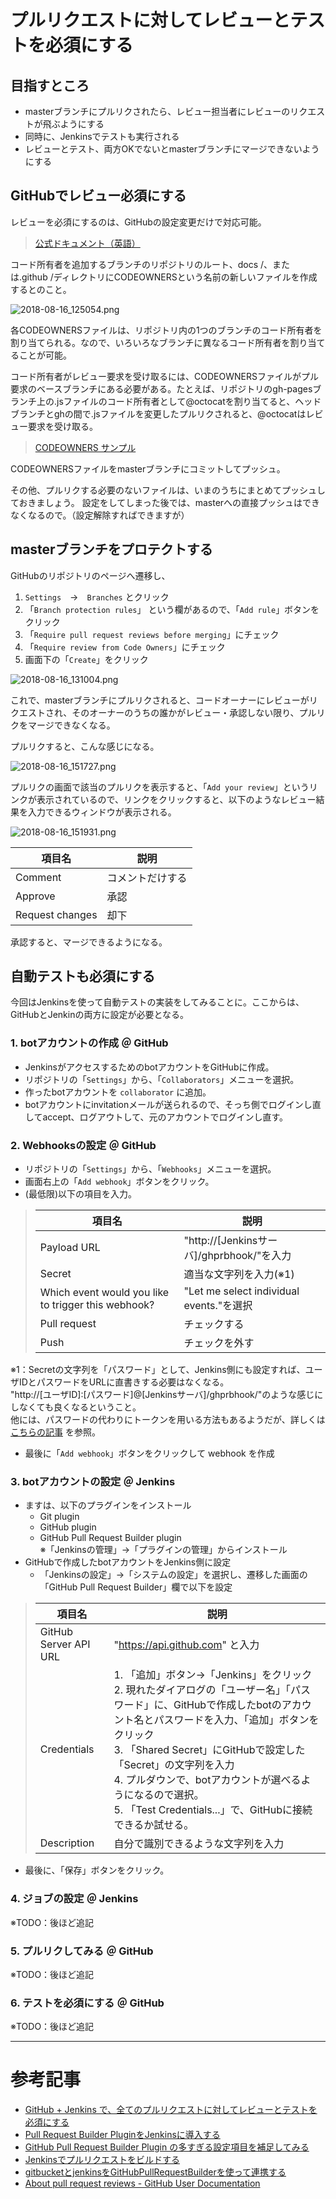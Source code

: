 # プルリクエストに対してレビューとテストを必須にする

## 目指すところ
- masterブランチにプルリクされたら、レビュー担当者にレビューのリクエストが飛ぶようにする
- 同時に、Jenkinsでテストも実行される
- レビューとテスト、両方OKでないとmasterブランチにマージできないようにする

## GitHubでレビュー必須にする
レビューを必須にするのは、GitHubの設定変更だけで対応可能。  

> [公式ドキュメント（英語）](https://help.github.com/articles/about-codeowners/)

コード所有者を追加するブランチのリポジトリのルート、docs /、または.github /ディレクトリにCODEOWNERSという名前の新しいファイルを作成するとのこと。

![2018-08-16_125054.png](../images/2018-08-16_125054.png)

各CODEOWNERSファイルは、リポジトリ内の1つのブランチのコード所有者を割り当てられる。なので、いろいろなブランチに異なるコード所有者を割り当てることが可能。  

コード所有者がレビュー要求を受け取るには、CODEOWNERSファイルがプル要求のベースブランチにある必要がある。たとえば、リポジトリのgh-pagesブランチ上の.jsファイルのコード所有者として@octocatを割り当てると、ヘッドブランチとghの間で.jsファイルを変更したプルリクされると、@octocatはレビュー要求を受け取る。

> [CODEOWNERS サンプル](CODEOWNERS.sample)

CODEOWNERSファイルをmasterブランチにコミットしてプッシュ。

その他、プルリクする必要のないファイルは、いまのうちにまとめてプッシュしておきましょう。
設定をしてしまった後では、masterへの直接プッシュはできなくなるので。（設定解除すればできますが）

## masterブランチをプロテクトする

GitHubのリポジトリのページへ遷移し、

1. `Settings`　→　`Branches` とクリック
2. 「`Branch protection rules`」 という欄があるので、「`Add rule`」ボタンをクリック
3. 「`Require pull request reviews before merging`」にチェック
4. 「`Require review from Code Owners`」にチェック
5. 画面下の「`Create`」をクリック

![2018-08-16_131004.png](../images/2018-08-16_131004.png)

これで、masterブランチにプルリクされると、コードオーナーにレビューがリクエストされ、そのオーナーのうちの誰かがレビュー・承認しない限り、プルリクをマージできなくなる。

プルリクすると、こんな感じになる。

![2018-08-16_151727.png](../images/2018-08-16_151727.png)

プルリクの画面で該当のプルリクを表示すると、「`Add your review`」というリンクが表示されているので、リンクをクリックすると、以下のようなレビュー結果を入力できるウィンドウが表示される。

![2018-08-16_151931.png](../images/2018-08-16_151931.png)

|項目名|説明|
|--|--|
|Comment|コメントだけする|
|Approve|承認|
|Request changes|却下|

承認すると、マージできるようになる。

## 自動テストも必須にする

今回はJenkinsを使って自動テストの実装をしてみることに。ここからは、GitHubとJenkinの両方に設定が必要となる。

### 1. botアカウントの作成 ＠ GitHub
- JenkinsがアクセスするためのbotアカウントをGitHubに作成。
- リポジトリの「`Settings`」から、「`Collaborators`」メニューを選択。
- 作ったbotアカウントを `collaborator` に追加。
- botアカウントにinvitationメールが送られるので、そっち側でログインし直してaccept、ログアウトして、元のアカウントでログインし直す。

### 2. Webhooksの設定 ＠ GitHub
- リポジトリの「`Settings`」から、「`Webhooks`」メニューを選択。
- 画面右上の「`Add webhook`」ボタンをクリック。
- (最低限)以下の項目を入力。

> |項目名|説明|
> |--|--|
> |Payload URL|"http://[Jenkinsサーバ]/ghprbhook/"を入力|
> |Secret|適当な文字列を入力(※1)|
> |Which event would you like to trigger this webhook?|"Let me select individual events."を選択|
> |Pull request|チェックする|
> |Push|チェックを外す|

※1：Secretの文字列を「パスワード」として、Jenkins側にも設定すれば、ユーザIDとパスワードをURLに直書きする必要はなくなる。  
"http://[ユーザID]:[パスワード]@[Jenkinsサーバ]/ghprbhook/"のような感じにしなくても良くなるということ。  
他には、パスワードの代わりにトークンを用いる方法もあるようだが、詳しくは [こちらの記事](https://developer.aiming-inc.com/infra/jenkins-github-webhook-collaboration/) を参照。

- 最後に「`Add webhook`」ボタンをクリックして webhook を作成

### 3. botアカウントの設定 ＠ Jenkins
- ますは、以下のプラグインをインストール
    - Git plugin
    - GitHub plugin
    - GitHub Pull Request Builder plugin  
    ※「Jenkinsの管理」→「プラグインの管理」からインストール
- GitHubで作成したbotアカウントをJenkins側に設定
    - 「Jenkinsの設定」→「システムの設定」を選択し、遷移した画面の「GitHub Pull Request Builder」欄で以下を設定

> |項目名|説明|
> |--|--|
> |GitHub Server API URL|"https://api.github.com" と入力|
> |Credentials|1. 「追加」ボタン→「Jenkins」をクリック<br>2. 現れたダイアログの「ユーザー名」「パスワード」に、GitHubで作成したbotのアカウント名とパスワードを入力、「追加」ボタンをクリック<br>3. 「Shared Secret」にGitHubで設定した「Secret」の文字列を入力<br>4. プルダウンで、botアカウントが選べるようになるので選択。<br>5. 「Test Credentials...」で、GitHubに接続できるか試せる。|
> |Description|自分で識別できるような文字列を入力|

- 最後に、「保存」ボタンをクリック。

### 4. ジョブの設定 ＠ Jenkins
※TODO：後ほど追記

### 5. プルリクしてみる ＠ GitHub
※TODO：後ほど追記

### 6. テストを必須にする ＠ GitHub
※TODO：後ほど追記

---
# 参考記事
- [GitHub + Jenkins で、全てのプルリクエストに対してレビューとテストを必須にする](https://qiita.com/bonotake/items/37fb3194c33f3ae3bbf0)
- [Pull Request Builder PluginをJenkinsに導入する](https://qiita.com/naotawool/items/e7fef0b2de7f070d891d)
- [GitHub Pull Request Builder Plugin の多すぎる設定項目を補足してみる](https://qiita.com/naotawool/items/e7fef0b2de7f070d891d)
- [Jenkinsでプルリクエストをビルドする](https://qiita.com/quattro_4/items/6b1962909ce868f12e5a)
- [gitbucketとjenkinsをGitHubPullRequestBuilderを使って連携する](https://qiita.com/hikaruworld@github/items/ae2cdc1904d7d35ef0b8)
- [About pull request reviews - GitHub User Documentation](https://help.github.com/articles/about-pull-request-reviews/)
